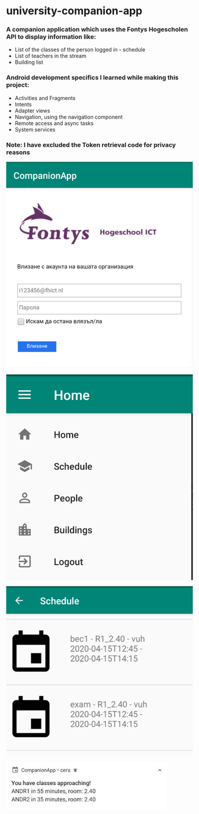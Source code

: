 # university-companion-app

### A companion application which uses the Fontys Hogescholen API to display information like:
* List of the classes of the person logged in - schedule
* List of teachers in the stream
* Building list
 
### Android development specifics I learned while making this project:
* Activities and Fragments
* Intents
* Adapter views
* Navigation, using the navigation component
* Remote access and async tasks
* System services
  
### Note: I have excluded the Token retrieval code for privacy reasons

![Login]

![Navigation]

![Schedule]

![Notification]

[Home]: repo-images/Home.jpg
[Navigation]: repo-images/Navigation.jpg
[Notification]: repo-images/Notification.jpg
[Schedule]: repo-images/Schedule.jpg
[Login]: repo-images/Login.jpg